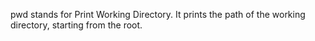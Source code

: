 pwd stands for Print Working Directory. It prints the path of the working directory, starting from the root.